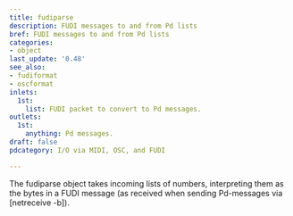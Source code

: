 ```yaml
---
title: fudiparse
description: FUDI messages to and from Pd lists
bref: FUDI messages to and from Pd lists
categories:
- object
last_update: '0.48'
see_also:
- fudiformat
- oscformat
inlets:
  1st:
    list: FUDI packet to convert to Pd messages.
outlets:
  1st:
    anything: Pd messages.
draft: false
pdcategory: I/O via MIDI, OSC, and FUDI

---
```

The fudiparse object takes incoming lists of numbers, interpreting them as the bytes in a FUDI message (as received when sending Pd-messages via [netreceive -b]).
